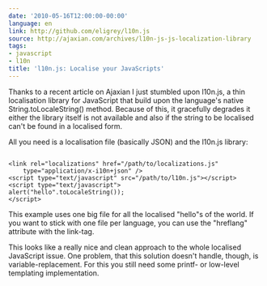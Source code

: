 ```yaml
---
date: '2010-05-16T12:00:00-00:00'
language: en
link: http://github.com/eligrey/l10n.js
source: http://ajaxian.com/archives/l10n-js-js-localization-library
tags:
- javascript
- l10n
title: 'l10n.js: Localise your JavaScripts'
---
```



Thanks to a recent article on Ajaxian I just stumbled upon l10n.js, a thin
localisation library for JavaScript that build upon the language's native
String.toLocaleString() method. Because of this, it gracefully degrades it
either the library itself is not available and also if the string to be
localised can't be found in a localised form.

All you need is a localisation file (basically JSON) and the l10n.js library:

<pre><code>
&lt;link rel="localizations" href="/path/to/localizations.js"
    type="application/x-i10n+json" /&gt;
&lt;script type="text/javascript" src="/path/to/l10n.js"&gt;&lt;/script&gt;
&lt;script type="text/javascript"&gt;
alert("hello".toLocaleString());
&lt;/script&gt;
</code></pre>

This example uses one big file for all the localised "hello"s of the world. If
you want to stick with one file per language, you can use the "hreflang"
attribute with the link-tag.

This looks like a really nice and clean approach to the whole localised
JavaScript issue. One problem, that this solution doesn't handle, though, is
variable-replacement. For this you still need some printf- or low-level
templating implementation.
